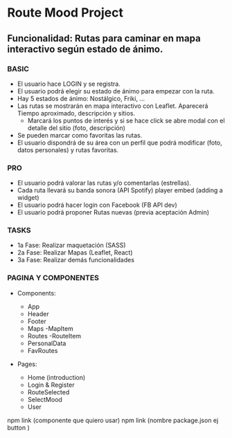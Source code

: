 # Route Mood Project

## Funcionalidad: Rutas para caminar en mapa interactivo según estado de ánimo.

### BASIC
- El usuario hace LOGIN y se registra.
- El usuario podrá elegir su estado de ánimo para empezar con la ruta.
- Hay 5 estados de ánimo: Nostálgico, Friki, ...
- Las rutas se mostrarán en mapa interactivo con Leaflet. Aparecerá Tiempo aproximado, descripción y sitios.
    - Marcará los puntos de interés y si se hace click se abre modal con el detalle del sitio (foto, descripción)
- Se pueden marcar como favoritas las rutas.
- El usuario dispondrá de su área con un perfil que podrá modificar (foto, datos personales) y rutas favoritas.

### PRO
- El usuario podrá valorar las rutas y/o comentarlas (estrellas). 
- Cada ruta llevará su banda sonora (API Spotify) player embed (adding a widget)
- El usuario podrá hacer login con Facebook (FB API dev)
- El usuario podrá proponer Rutas nuevas (previa aceptación Admin)


### TASKS
- 1a Fase: Realizar maquetación (SASS)
- 2a Fase: Realizar Mapas (Leaflet, React)
- 3a Fase: Realizar demás funcionalidades

### PAGINA Y COMPONENTES
- Components:
    - App
    - Header
    - Footer
    - Maps
        -MapItem
    - Routes
        -RouteItem
    - PersonalData
    - FavRoutes

- Pages:
    - Home (introduction)
    - Login & Register
    - RouteSelected
    - SelectMood
    - User

npm link (componente que quiero usar)
npm link (nombre package.json ej button )